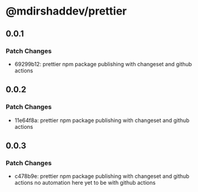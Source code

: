 # @mdirshaddev/prettier

## 0.0.1

### Patch Changes

- 69299b12: prettier npm package publishing with changeset and github actions

## 0.0.2

### Patch Changes

- 11e64f8a: prettier npm package publishing with changeset and github actions

## 0.0.3

### Patch Changes

- c478b9e: prettier npm package publishing with changeset and github actions no automation here yet to be with github actions
